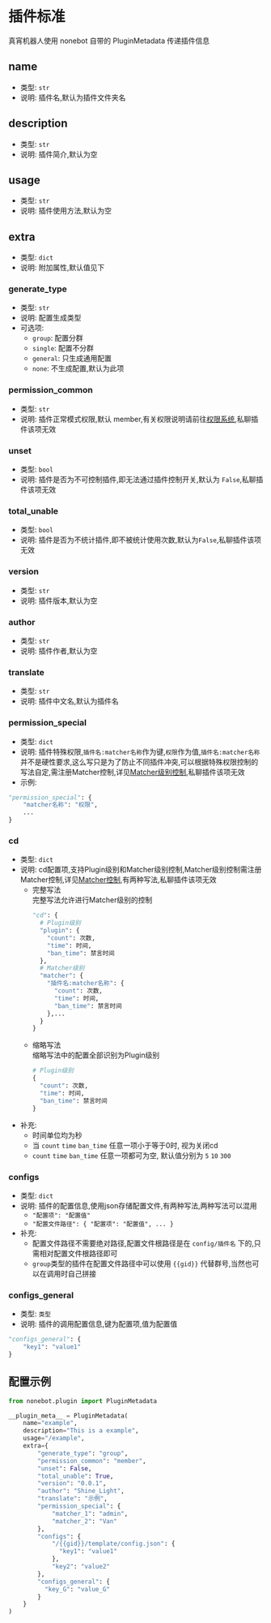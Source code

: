 # 插件标准
真宵机器人使用 nonebot 自带的 PluginMetadata 传递插件信息
## name
- 类型: `str`
- 说明: 插件名,默认为插件文件夹名
## description
- 类型: `str`
- 说明: 插件简介,默认为空
## usage
- 类型: `str`
- 说明: 插件使用方法,默认为空
## extra
- 类型: `dict`
- 说明: 附加属性,默认值见下
### generate_type
- 类型: `str`
- 说明: 配置生成类型
- 可选项:
  -   `group`: 配置分群
  -   `single`: 配置不分群
  -   `general`: 只生成通用配置
  -   `none`: 不生成配置,默认为此项
### permission_common
- 类型: `str`
- 说明: 插件正常模式权限,默认 member,有关权限说明请前往[权限系统](../feature/#权限系统),私聊插件该项无效
### unset
- 类型: `bool`
- 说明: 插件是否为不可控制插件,即无法通过插件控制开关,默认为 `False`,私聊插件该项无效
### total_unable
- 类型: `bool`
- 说明: 插件是否为不统计插件,即不被统计使用次数,默认为`False`,私聊插件该项无效
### version
- 类型: `str`
- 说明: 插件版本,默认为空
### author
- 类型: `str`
- 说明: 插件作者,默认为空
### translate
- 类型: `str`
- 说明: 插件中文名,默认为插件名
### permission_special
- 类型: `dict`
- 说明: 插件特殊权限,`插件名:matcher名称`作为键,`权限`作为值,`插件名:matcher名称`并不是硬性要求,这么写只是为了防止不同插件冲突,可以根据特殊权限控制的写法自定,需注册Matcher控制,详见[Matcher级别控制](./matcherCtrl.md),私聊插件该项无效
- 示例: 
```python
"permission_special": {
    "matcher名称": "权限",
    ...
} 
```
### cd
- 类型: `dict`
- 说明: cd配置项,支持Plugin级别和Matcher级别控制,Matcher级别控制需注册Matcher控制,详见[Matcher控制](./matcherCtrl.md),有两种写法,私聊插件该项无效
  - 完整写法  
    完整写法允许进行Matcher级别的控制
    ```python
    "cd": {
      # Plugin级别
      "plugin": {
        "count": 次数,
        "time": 时间,
        "ban_time": 禁言时间
      },
      # Matcher级别
      "matcher": {
        "插件名:matcher名称": {
          "count": 次数,
          "time": 时间,
          "ban_time": 禁言时间
        },...
      }
    }
    ```
  - 缩略写法  
    缩略写法中的配置全部识别为Plugin级别
    ```python
    # Plugin级别
    {
      "count": 次数,
      "time": 时间,
      "ban_time": 禁言时间
    }
    ```
- 补充:
  - 时间单位均为秒
  - 当 `count` `time` `ban_time` 任意一项小于等于0时, 视为关闭cd
  - `count` `time` `ban_time` 任意一项都可为空, 默认值分别为 `5` `10` `300`
### configs
- 类型: `dict`
- 说明: 插件的配置信息,使用json存储配置文件,有两种写法,两种写法可以混用
  - `"配置项": "配置值"`
  - `"配置文件路径": {
    "配置项": "配置值",
    ...
  }`
- 补充: 
  - 配置文件路径不需要绝对路径,配置文件根路径是在 `config/插件名` 下的,只需相对配置文件根路径即可
  - `group`类型的插件在配置文件路径中可以使用 `{{gid}}` 代替群号,当然也可以在调用时自己拼接
### configs_general
- 类型: `类型`
- 说明: 插件的调用配置信息,键为配置项,值为配置值
```python
"configs_general": {
    "key1": "value1"
}
```


## 配置示例
```python
from nonebot.plugin import PluginMetadata

__plugin_meta__ = PluginMetadata(
    name="example",
    description="This is a example",
    usage="/example",
    extra={
        "generate_type": "group",
        "permission_common": "member",
        "unset": False,
        "total_unable": True,
        "version": "0.0.1",
        "author": "Shine_Light",
        "translate": "示例",
        "permission_special": {
            "matcher_1": "admin",
            "matcher_2": "Van"
        },
        "configs": {
            "/{{gid}}/template/config.json": {
              "key1": "value1"
            },
            "key2": "value2"
        },
        "configs_general": {
          "key_G": "value_G"
        }
    }
)
```
